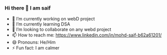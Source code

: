 ### Hi there 👋 I am saif


- 🔭 I’m currently working on webD project
- 🌱 I’m currently learning DSA
- 👯 I’m looking to collaborate on any webd project
- 📫 How to reach me: https://www.linkedin.com/in/mohd-saif-b62a61201/
- 😄 Pronouns: He/Him
- ⚡ Fun fact: I am calmer

